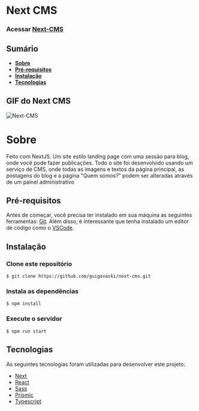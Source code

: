 # Next CMS

### Acessar [Next-CMS](https://nextcms-eight.vercel.app/)

## Sumário
- **[Sobre](#sobre)**
- **[Pré-requisitos](#pré-requisitos)**
- **[Instalação](#instalação)**
- **[Tecnologias](#tecnologias)**

## GIF do Next CMS

![Next-CMS](.github/assets/next-cms.gif)

# Sobre
Feito com NextJS. Um site estilo landing page com uma sessão para blog, onde você pode fazer publicações. Todo o site foi desenvolvido usando um serviço de CMS, onde todas as imagens e textos da página principal, as postagens do blog e a página "Quem somos?" podem ser alteradas através de um painel administrativo

## Pré-requisitos
Antes de começar, você precisa ter instalado em sua máquina as seguintes ferramentas: [Git](https://git-scm.com). Além disso, é interessante que tenha instalado um editor de código como o [VSCode](https://code.visualstudio.com/).

## Instalação


### Clone este repositório
`$ git clone https://github.com/guigovaski/next-cms.git`

### Instala as dependências
`$ npm install`

### Execute o servidor
`$ npm run start`

## Tecnologias
As seguintes tecnologias foram utilizadas para desenvolver este projeto:
- [Next](https://nextjs.org/)
- [React](https://pt-br.reactjs.org/)
- [Sass](https://sass-lang.com/)
- [Prismic](https://prismic.io/)
- [Typescript](https://www.typescriptlang.org/)
